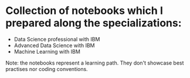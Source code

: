 # Collection of notebooks which I prepared along the specializations:

- Data Science professional with IBM
- Advanced Data Science with IBM
- Machine Learning with IBM

Note: the notebooks represent a learning path. They don't showcase best practises nor coding conventions.
